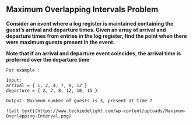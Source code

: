## Maximum Overlapping Intervals Problem ##

**Consider an event where a log register is maintained containing the guest’s arrival and departure times. Given an array of arrival and departure times from entries in the log 
register, find the point when there were maximum guests present in the event.**

**Note that if an arrival and departure event coincides, the arrival time is preferred over the departure time**

    For example :
    
    Input:
    arrival = { 1, 2, 4, 7, 8, 12 }
    departure = { 2, 7, 8, 12, 10, 15 }

    Output: Maximum number of guests is 3, present at time 7
    
    ![alt text](https://www.techiedelight.com/wp-content/uploads/Maximum-Overlapping-Interval.png)
